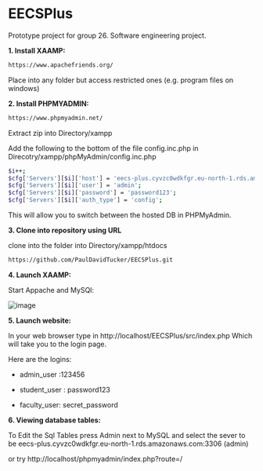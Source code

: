 # EECSPlus
Prototype project for group 26. Software engineering project.



**1. Install XAAMP:**
```sh
https://www.apachefriends.org/
```

Place into any folder but access restricted ones (e.g. program files on windows)

**2. Install PHPMYADMIN:**

```sh
https://www.phpmyadmin.net/
```

Extract zip into  Directory/xampp

Add the  following to the bottom of the file config.inc.php in   Direcotry/xampp/phpMyAdmin/config.inc.php

```sh
$i++;
$cfg['Servers'][$i]['host'] = 'eecs-plus.cyvzc0wdkfgr.eu-north-1.rds.amazonaws.com:3306'; 
$cfg['Servers'][$i]['user'] = 'admin';   
$cfg['Servers'][$i]['password'] = 'password123';  
$cfg['Servers'][$i]['auth_type'] = 'config';      
```

This will allow you to switch between the hosted DB in PHPMyAdmin.

**3. Clone into repository using URL**


clone into the folder  into  Directory/xampp/htdocs
```sh
https://github.com/PaulDavidTucker/EECSPlus.git
```

**4. Launch XAAMP:**

Start Appache and MySQl:

![image](https://user-images.githubusercontent.com/94861347/229575661-09177288-2162-4afd-accb-44c5c5ac31a6.png)


**5. Launch website:**

In your web browser type in http://localhost/EECSPlus/src/index.php  Which will take you to the login page.

Here are the logins: 

* admin_user :123456

* student_user : password123

* faculty_user: secret_password
 

**6. Viewing database tables:**

To Edit the Sql Tables press Admin next to MySQL and select the sever to be  eecs-plus.cyvzc0wdkfgr.eu-north-1.rds.amazonaws.com:3306  (admin)
 
 or try http://localhost/phpmyadmin/index.php?route=/

